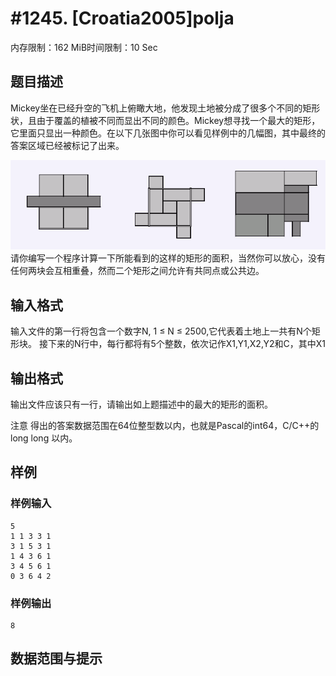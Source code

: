 # #1245. [Croatia2005]polja

内存限制：162 MiB时间限制：10 Sec

## 题目描述

Mickey坐在已经升空的飞机上俯瞰大地，他发现土地被分成了很多个不同的矩形状，且由于覆盖的植被不同而显出不同的颜色。Mickey想寻找一个最大的矩形，它里面只显出一种颜色。在以下几张图中你可以看见样例中的几幅图，其中最终的答案区域已经被标记了出来。
 
![](images/1245_1.jpg)
请你编写一个程序计算一下所能看到的这样的矩形的面积，当然你可以放心，没有任何两块会互相重叠，然而二个矩形之间允许有共同点或公共边。


## 输入格式

输入文件的第一行将包含一个数字N, 1 ≤ N ≤ 2500,它代表着土地上一共有N个矩形块。
接下来的N行中，每行都将有5个整数，依次记作X1,Y1,X2,Y2和C，其中X1

## 输出格式

输出文件应该只有一行，请输出如上题描述中的最大的矩形的面积。

注意
得出的答案数据范围在64位整型数以内，也就是Pascal的int64，C/C++的long long 以内。


## 样例

### 样例输入

    
    5 
    1 1 3 3 1 
    3 1 5 3 1 
    1 4 3 6 1 
    3 4 5 6 1 
    0 3 6 4 2
    
    
    

### 样例输出

    
    8 
    
    

## 数据范围与提示
